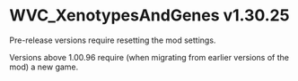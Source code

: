 # WVC_XenotypesAndGenes v1.30.25
 
Pre-release versions require resetting the mod settings.

Versions above 1.00.96 require (when migrating from earlier versions of the mod) a new game.